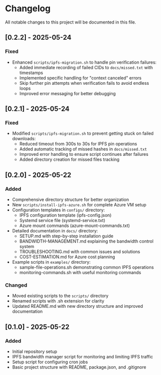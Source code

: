 # Changelog

All notable changes to this project will be documented in this file.

## [0.2.2] - 2025-05-24

### Fixed
- Enhanced `scripts/ipfs-migration.sh` to handle pin verification failures:
  - Added immediate recording of failed CIDs to `docs/missed.txt` with timestamps
  - Implemented specific handling for "context canceled" errors
  - Skip further pin attempts when verification fails to avoid endless loops
  - Improved error messaging for better debugging

<!-- FLAG: Modified 2025-05-24T22:45:57-04:00 -->

## [0.2.1] - 2025-05-24

### Fixed
- Modified `scripts/ipfs-migration.sh` to prevent getting stuck on failed downloads:
  - Reduced timeout from 300s to 30s for IPFS pin operations
  - Added automatic tracking of missed hashes in `docs/missed.txt`
  - Improved error handling to ensure script continues after failures
  - Added directory creation for missed files tracking

<!-- FLAG: Modified 2025-05-24T10:43:51-04:00 -->

## [0.2.0] - 2025-05-22

### Added
- Comprehensive directory structure for better organization
- New `scripts/install-ipfs-azure.sh` for complete Azure VM setup
- Configuration templates in `configs/` directory:
  - IPFS configuration template (ipfs-config.json)
  - Systemd service file (systemd-service.txt)
  - Azure mount commands (azure-mount-commands.txt)
- Detailed documentation in `docs/` directory:
  - SETUP.md with step-by-step installation guide
  - BANDWIDTH-MANAGEMENT.md explaining the bandwidth control system
  - TROUBLESHOOTING.md with common issues and solutions
  - COST-ESTIMATION.md for Azure cost planning
- Example scripts in `examples/` directory:
  - sample-file-operations.sh demonstrating common IPFS operations
  - monitoring-commands.sh with useful monitoring commands

### Changed
- Moved existing scripts to the `scripts/` directory
- Renamed scripts with .sh extension for clarity
- Updated README.md with new directory structure and improved documentation

## [0.1.0] - 2025-05-22

### Added
- Initial repository setup
- IPFS bandwidth manager script for monitoring and limiting IPFS traffic
- Setup script for configuring cron jobs
- Basic project structure with README, package.json, and .gitignore

<!-- FLAG: Created 2025-05-22T10:54:11-04:00 -->

